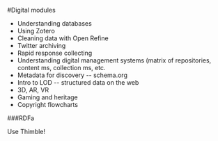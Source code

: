#Digital modules

* Understanding databases
* Using Zotero
* Cleaning data with Open Refine
* Twitter archiving
* Rapid response collecting
* Understanding digital management systems (matrix of repositories, content ms, collection ms, etc.
* Metadata for discovery -- schema.org
* Intro to LOD -- structured data on the web
* 3D, AR, VR
* Gaming and heritage
* Copyright flowcharts

###RDFa

Use Thimble!